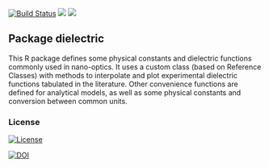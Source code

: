 
[![Build Status](https://travis-ci.org/plasmonics/dielectric.svg?branch=v0.2.3)](https://travis-ci.org/plasmonics/dielectric) ![](http://www.r-pkg.org/badges/version/dielectric) ![](http://cranlogs.r-pkg.org/badges/grand-total/dielectric)

Package dielectric
------------------

This R package defines some physical constants and dielectric functions commonly used in nano-optics. It uses a custom class (based on Reference Classes) with methods to interpolate and plot experimental dielectric functions tabulated in the literature. Other convenience functions are defined for analytical models, as well as some physical constants and conversion between common units.

### License

[![License](http://img.shields.io/badge/license-GPL%20%28%3E=%202%29-brightgreen.svg?style=flat)](http://www.gnu.org/licenses/gpl-2.0.html)

[![DOI](https://zenodo.org/badge/DOI/10.5281/zenodo.11420.svg)](https://doi.org/10.5281/zenodo.11420)
